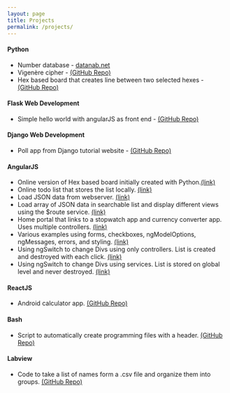 ```yaml
---
layout: page
title: Projects
permalink: /projects/
---
```


#### Python

- Number database - [datanab.net][datanab-link]
- Vigenère cipher - [(GitHub Repo)][python-cipher]
- Hex based board that creates line between two selected hexes - [(GitHub Repo)][board-link]

#### Flask Web Development

- Simple hello world with angularJS as front end - [(GitHub Repo)][flask-project1]

#### Django Web Development

- Poll app from Django tutorial website - [(GitHub Repo)][django-project1]

#### AngularJS

- Online version of Hex based board initially created with Python.[(link)][angular-hex]
- Online todo list that stores the list locally. [(link)][todolist-link]
- Load JSON data from webserver. [(link)][server-link]
- Load array of JSON data in searchable list and display different views using the $route service. [(link)][project5-link]
- Home portal that links to a stopwatch app and currency converter app. Uses multiple controllers. [(link)][stopwatch-link]
- Various examples using forms, checkboxes, ngModelOptions, ngMessages, errors, and styling. [(link)][project7-link]
- Using ngSwitch to change Divs using only controllers. List is created and destroyed with each click. [(link)][project8-link]
- Using ngSwitch to change Divs using services. List is stored on global level and never destroyed. [(link)][project9-link]

#### ReactJS

- Android calculator app. [(GitHub Repo)][calculator-link]

#### Bash

- Script to automatically create programming files with a header. [(GitHub Repo)][bash-create]

#### Labview

- Code to take a list of names form a .csv file and organize them into groups. [(GitHub Repo)][labview-group]

[datanab-link]: http://www.datanab.net
[todolist-link]: http://joshuamfernandes.com/project3
[server-link]: http://joshuamfernandes.com/project4/
[project5-link]: http://joshuamfernandes.com/project5/
[calculator-link]: https://github.com/jmfernandes/Android/tree/master/Project1
[stopwatch-link]:http://joshuamfernandes.com/project6/
[project7-link]:http://joshuamfernandes.com/project7/
[labview-group]: https://github.com/jmfernandes/Labview/tree/master/GroupSorter
[python-cipher]: https://github.com/jmfernandes/Python/tree/master/cipher
[project8-link]: http://joshuamfernandes.com/project8/
[project9-link]: http://joshuamfernandes.com/project9/
[bash-create]: https://github.com/jmfernandes/Bash/blob/master/make_file.sh
[board-link]: https://github.com/jmfernandes/Python/blob/master/pyqt/hex.py
[angular-hex]: http://joshuamfernandes.com/project11/
[flask-project1]: https://github.com/jmfernandes/flask/tree/master/project1
[django-project1]: https://github.com/jmfernandes/django/tree/master/project1
